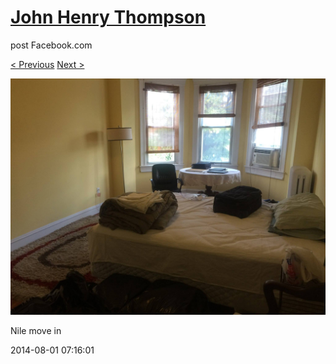 # [John Henry Thompson](../README.md)
post Facebook.com

[< Previous](2014-08-01-14.md) [Next >](2014-08-01-16.md)

[![](../media/2014-08-01/Nile-move-in-14.jpg)](../README.md)

Nile move in

2014-08-01 07:16:01